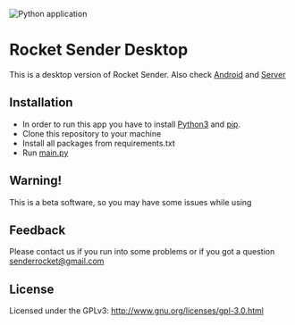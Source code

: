 ![Python application](https://github.com/RocketSender/RocketSender-Client/workflows/Python%20application/badge.svg)
# Rocket Sender Desktop
This is a desktop version of Rocket Sender. Also check [Android](https://github.com/RocketSender/RocketSender-Android) and [Server](https://github.com/RocketSender/RocketSender-Server)
## Installation
* In order to run this app you have to install [Python3](https://python.org) and [pip](https://packaging.python.org/key_projects/#pip).
* Clone this repository to your machine
* Install all packages from requirements.txt
* Run [main.py](https://github.com/RocketSender/RocketSender-Client/blob/master/main.py)

## Warning!
This is a beta software, so you may have some issues while using
## Feedback 
Please contact us if you run into some problems or if you got a question senderrocket@gmail.com

## License
Licensed under the GPLv3: http://www.gnu.org/licenses/gpl-3.0.html
